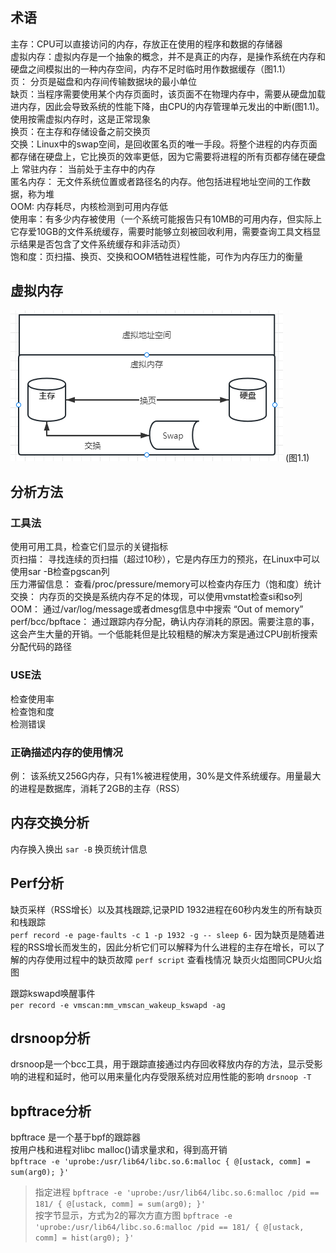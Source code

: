 ## 术语

主存：CPU可以直接访问的内存，存放正在使用的程序和数据的存储器  
虚拟内存：虚拟内存是一个抽象的概念，并不是真正的内存，是操作系统在内存和硬盘之间模拟出的一种内存空间，内存不足时临时用作数据缓存（图1.1）  
页： 分页是磁盘和内存间传输数据块的最小单位  
缺页：当程序需要使用某个内存页面时，该页面不在物理内存中，需要从硬盘加载进内存，因此会导致系统的性能下降，由CPU的内存管理单元发出的中断(图1.1)。使用按需虚拟内存时，这是正常现象  
换页：在主存和存储设备之前交换页  
交换：Linux中的swap空间，是回收匿名页的唯一手段。将整个进程的内存页面都存储在硬盘上，它比换页的效率更低，因为它需要将进程的所有页都存储在硬盘上
常驻内存： 当前处于主存中的内存  
匿名内存： 无文件系统位置或者路径名的内存。他包括进程地址空间的工作数据，称为堆  
OOM: 内存耗尽，内核检测到可用内存低  
使用率：有多少内存被使用（一个系统可能报告只有10MB的可用内存，但实际上它存爱10GB的文件系统缓存，需要时能够立刻被回收利用，需要查询工具文档显示结果是否包含了文件系统缓存和非活动页）  
饱和度：页扫描、换页、交换和OOM牺牲进程性能，可作为内存压力的衡量

## 虚拟内存

![img_15.png](img_15.png)
(图1.1)

## 分析方法
### 工具法
使用可用工具，检查它们显示的关键指标  
页扫描： 寻找连续的页扫描（超过10秒），它是内存压力的预兆，在Linux中可以使用sar -B检查pgscan列  
压力滞留信息： 查看/proc/pressure/memory可以检查内存压力（饱和度）统计
交换： 内存页的交换是系统内存不足的体现，可以使用vmstat检查si和so列  
OOM： 通过/var/log/message或者dmesg信息中中搜索 “Out of memory”  
perf/bcc/bpftace： 通过跟踪内存分配，确认内存消耗的原因。需要注意的事，这会产生大量的开销。一个低能耗但是比较粗糙的解决方案是通过CPU剖析搜索分配代码的路径
### USE法
检查使用率  
检查饱和度  
检测错误  
### 正确描述内存的使用情况
例： 该系统又256G内存，只有1%被进程使用，30%是文件系统缓存。用量最大的进程是数据库，消耗了2GB的主存（RSS）



## 内存交换分析

内存换入换出
`sar -B` 换页统计信息

## Perf分析

缺页采样（RSS增长）以及其栈跟踪,记录PID 1932进程在60秒内发生的所有缺页和栈跟踪  
`perf record -e page-faults -c 1 -p 1932 -g -- sleep 6-`
因为缺页是随着进程的RSS增长而发生的，因此分析它们可以解释为什么进程的主存在增长，可以了解的内存使用过程中的缺页故障
`perf script` 查看栈情况
缺页火焰图同CPU火焰图

跟踪kswapd唤醒事件  
`per record -e vmscan:mm_vmscan_wakeup_kswapd -ag`


## drsnoop分析
drsnoop是一个bcc工具，用于跟踪直接通过内存回收释放内存的方法，显示受影响的进程和延时，他可以用来量化内存受限系统对应用性能的影响
`drsnoop -T`


## bpftrace分析
bpftrace 是一个基于bpf的跟踪器  
按用户栈和进程对libc malloc()请求量求和，得到高开销  
`bpftrace -e 'uprobe:/usr/lib64/libc.so.6:malloc { @[ustack, comm] = sum(arg0); }'`
> 指定进程 `bpftrace -e 'uprobe:/usr/lib64/libc.so.6:malloc /pid == 181/ { @[ustack, comm] = sum(arg0); }'`  
> 按字节显示，方式为2的幂次方直方图 `bpftrace -e 'uprobe:/usr/lib64/libc.so.6:malloc /pid == 181/ { @[ustack, comm] = hist(arg0); }'`  

